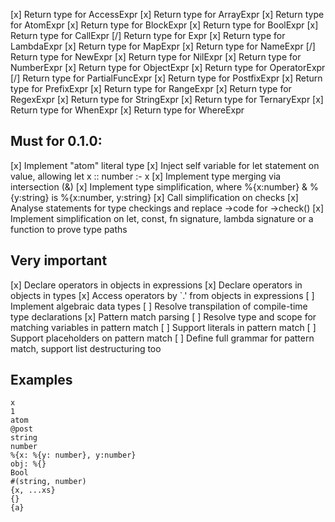 [x] Return type for AccessExpr
[x] Return type for ArrayExpr
[x] Return type for AtomExpr
[x] Return type for BlockExpr
[x] Return type for BoolExpr
[x] Return type for CallExpr
[/] Return type for Expr
[x] Return type for LambdaExpr
[x] Return type for MapExpr
[x] Return type for NameExpr
[/] Return type for NewExpr
[x] Return type for NilExpr
[x] Return type for NumberExpr
[x] Return type for ObjectExpr
[x] Return type for OperatorExpr
[/] Return type for PartialFuncExpr
[x] Return type for PostfixExpr
[x] Return type for PrefixExpr
[x] Return type for RangeExpr
[x] Return type for RegexExpr
[x] Return type for StringExpr
[x] Return type for TernaryExpr
[x] Return type for WhenExpr
[x] Return type for WhereExpr

## Must for 0.1.0:

[x] Implement "atom" literal type
[x] Inject self variable for let statement on value, allowing  let x :: number :- x
[x] Implement type merging via intersection (&)
[x] Implement type simplification, where %{x:number} & %{y:string} is %{x:number, y:string}
[x] Call simplification on checks
[x] Analyse statements for type checkings and replace ->code for ->check()
[x] Implement simplification on let, const, fn signature, lambda signature or a function to prove type paths

## Very important

[x] Declare operators in objects in expressions
[x] Declare operators in objects in types
[x] Access operators by `.' from objects in expressions
[ ] Implement algebraic data types
[ ] Resolve transpilation of compile-time type declarations
[x] Pattern match parsing
[ ] Resolve type and scope for matching variables in pattern match
[ ] Support literals in pattern match
[ ] Support placeholders on pattern match
[ ] Define full grammar for pattern match, support list destructuring too


## Examples

```ebnf
x
1
atom
@post
string
number
%{x: %{y: number}, y:number}
obj: %{}
Bool
#(string, number)
{x, ...xs}
{}
{a}
```
